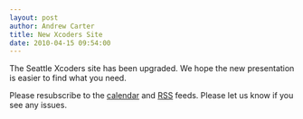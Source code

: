 ```yaml
--- 
layout: post
author: Andrew Carter
title: New Xcoders Site
date: 2010-04-15 09:54:00
---
```


The Seattle Xcoders site has been upgraded. We hope the new presentation is easier to find what you need.

Please resubscribe to the [calendar]() and [RSS]() feeds. Please let us know if you see any issues.

